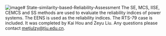 ![image](https://github.com/tjuZeyuLiu/OA-Reliability-Assessment/assets/110227112/362472e5-9f93-46c5-89e9-24749ebda0b4)# State-similarity-based-Reliability-Assessment
The SE, MCS, IISE, CEMCS and SS methods are used to evaluate the reliability indices of power systems. The EENS is used as the reliability indices. The RTS-79 case is included.
It was completed by Kai Hou and Zeyu Liu. Any questions please contact metjulzy@tju.edu.cn.
